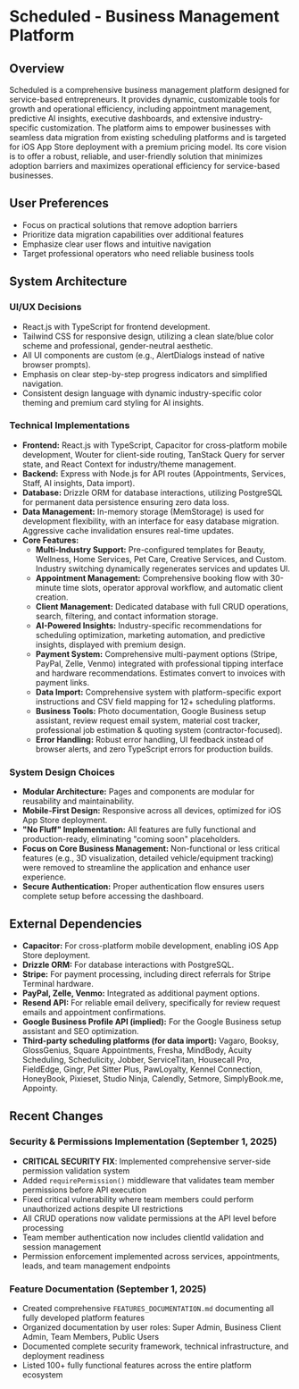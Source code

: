 # Scheduled - Business Management Platform

## Overview
Scheduled is a comprehensive business management platform designed for service-based entrepreneurs. It provides dynamic, customizable tools for growth and operational efficiency, including appointment management, predictive AI insights, executive dashboards, and extensive industry-specific customization. The platform aims to empower businesses with seamless data migration from existing scheduling platforms and is targeted for iOS App Store deployment with a premium pricing model. Its core vision is to offer a robust, reliable, and user-friendly solution that minimizes adoption barriers and maximizes operational efficiency for service-based businesses.

## User Preferences
- Focus on practical solutions that remove adoption barriers
- Prioritize data migration capabilities over additional features
- Emphasize clear user flows and intuitive navigation
- Target professional operators who need reliable business tools

## System Architecture

### UI/UX Decisions
- React.js with TypeScript for frontend development.
- Tailwind CSS for responsive design, utilizing a clean slate/blue color scheme and professional, gender-neutral aesthetic.
- All UI components are custom (e.g., AlertDialogs instead of native browser prompts).
- Emphasis on clear step-by-step progress indicators and simplified navigation.
- Consistent design language with dynamic industry-specific color theming and premium card styling for AI insights.

### Technical Implementations
- **Frontend:** React.js with TypeScript, Capacitor for cross-platform mobile development, Wouter for client-side routing, TanStack Query for server state, and React Context for industry/theme management.
- **Backend:** Express with Node.js for API routes (Appointments, Services, Staff, AI insights, Data import).
- **Database:** Drizzle ORM for database interactions, utilizing PostgreSQL for permanent data persistence ensuring zero data loss.
- **Data Management:** In-memory storage (MemStorage) is used for development flexibility, with an interface for easy database migration. Aggressive cache invalidation ensures real-time updates.
- **Core Features:**
    - **Multi-Industry Support:** Pre-configured templates for Beauty, Wellness, Home Services, Pet Care, Creative Services, and Custom. Industry switching dynamically regenerates services and updates UI.
    - **Appointment Management:** Comprehensive booking flow with 30-minute time slots, operator approval workflow, and automatic client creation.
    - **Client Management:** Dedicated database with full CRUD operations, search, filtering, and contact information storage.
    - **AI-Powered Insights:** Industry-specific recommendations for scheduling optimization, marketing automation, and predictive insights, displayed with premium design.
    - **Payment System:** Comprehensive multi-payment options (Stripe, PayPal, Zelle, Venmo) integrated with professional tipping interface and hardware recommendations. Estimates convert to invoices with payment links.
    - **Data Import:** Comprehensive system with platform-specific export instructions and CSV field mapping for 12+ scheduling platforms.
    - **Business Tools:** Photo documentation, Google Business setup assistant, review request email system, material cost tracker, professional job estimation & quoting system (contractor-focused).
    - **Error Handling:** Robust error handling, UI feedback instead of browser alerts, and zero TypeScript errors for production builds.

### System Design Choices
- **Modular Architecture:** Pages and components are modular for reusability and maintainability.
- **Mobile-First Design:** Responsive across all devices, optimized for iOS App Store deployment.
- **"No Fluff" Implementation:** All features are fully functional and production-ready, eliminating "coming soon" placeholders.
- **Focus on Core Business Management:** Non-functional or less critical features (e.g., 3D visualization, detailed vehicle/equipment tracking) were removed to streamline the application and enhance user experience.
- **Secure Authentication:** Proper authentication flow ensures users complete setup before accessing the dashboard.

## External Dependencies
- **Capacitor:** For cross-platform mobile development, enabling iOS App Store deployment.
- **Drizzle ORM:** For database interactions with PostgreSQL.
- **Stripe:** For payment processing, including direct referrals for Stripe Terminal hardware.
- **PayPal, Zelle, Venmo:** Integrated as additional payment options.
- **Resend API:** For reliable email delivery, specifically for review request emails and appointment confirmations.
- **Google Business Profile API (implied):** For the Google Business setup assistant and SEO optimization.
- **Third-party scheduling platforms (for data import):** Vagaro, Booksy, GlossGenius, Square Appointments, Fresha, MindBody, Acuity Scheduling, Schedulicity, Jobber, ServiceTitan, Housecall Pro, FieldEdge, Gingr, Pet Sitter Plus, PawLoyalty, Kennel Connection, HoneyBook, Pixieset, Studio Ninja, Calendly, Setmore, SimplyBook.me, Appointy.

## Recent Changes

### Security & Permissions Implementation (September 1, 2025)
- **CRITICAL SECURITY FIX**: Implemented comprehensive server-side permission validation system
- Added `requirePermission()` middleware that validates team member permissions before API execution
- Fixed critical vulnerability where team members could perform unauthorized actions despite UI restrictions
- All CRUD operations now validate permissions at the API level before processing
- Team member authentication now includes clientId validation and session management
- Permission enforcement implemented across services, appointments, leads, and team management endpoints

### Feature Documentation (September 1, 2025)
- Created comprehensive `FEATURES_DOCUMENTATION.md` documenting all fully developed platform features
- Organized documentation by user roles: Super Admin, Business Client Admin, Team Members, Public Users
- Documented complete security framework, technical infrastructure, and deployment readiness
- Listed 100+ fully functional features across the entire platform ecosystem